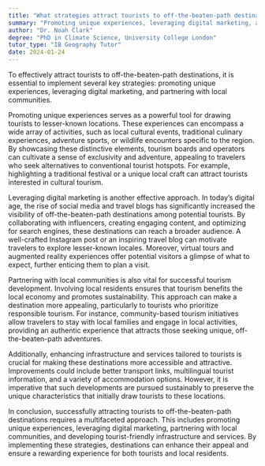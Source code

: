 ```yaml
---
title: "What strategies attract tourists to off-the-beaten-path destinations?"
summary: "Promoting unique experiences, leveraging digital marketing, and partnering with local communities are key strategies to attract tourists to off-the-beaten-path destinations."
author: "Dr. Noah Clark"
degree: "PhD in Climate Science, University College London"
tutor_type: "IB Geography Tutor"
date: 2024-01-24
---
```


To effectively attract tourists to off-the-beaten-path destinations, it is essential to implement several key strategies: promoting unique experiences, leveraging digital marketing, and partnering with local communities.

Promoting unique experiences serves as a powerful tool for drawing tourists to lesser-known locations. These experiences can encompass a wide array of activities, such as local cultural events, traditional culinary experiences, adventure sports, or wildlife encounters specific to the region. By showcasing these distinctive elements, tourism boards and operators can cultivate a sense of exclusivity and adventure, appealing to travelers who seek alternatives to conventional tourist hotspots. For example, highlighting a traditional festival or a unique local craft can attract tourists interested in cultural tourism.

Leveraging digital marketing is another effective approach. In today’s digital age, the rise of social media and travel blogs has significantly increased the visibility of off-the-beaten-path destinations among potential tourists. By collaborating with influencers, creating engaging content, and optimizing for search engines, these destinations can reach a broader audience. A well-crafted Instagram post or an inspiring travel blog can motivate travelers to explore lesser-known locales. Moreover, virtual tours and augmented reality experiences offer potential visitors a glimpse of what to expect, further enticing them to plan a visit.

Partnering with local communities is also vital for successful tourism development. Involving local residents ensures that tourism benefits the local economy and promotes sustainability. This approach can make a destination more appealing, particularly to tourists who prioritize responsible tourism. For instance, community-based tourism initiatives allow travelers to stay with local families and engage in local activities, providing an authentic experience that attracts those seeking unique, off-the-beaten-path adventures.

Additionally, enhancing infrastructure and services tailored to tourists is crucial for making these destinations more accessible and attractive. Improvements could include better transport links, multilingual tourist information, and a variety of accommodation options. However, it is imperative that such developments are pursued sustainably to preserve the unique characteristics that initially draw tourists to these locations.

In conclusion, successfully attracting tourists to off-the-beaten-path destinations requires a multifaceted approach. This includes promoting unique experiences, leveraging digital marketing, partnering with local communities, and developing tourist-friendly infrastructure and services. By implementing these strategies, destinations can enhance their appeal and ensure a rewarding experience for both tourists and local residents.
    
